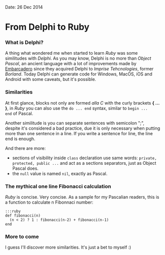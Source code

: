 Date: 26 Dec 2014

# From Delphi to Ruby

### What is Delphi?
A thing what wondered me when started to learn *Ruby* was some similitudes with *Delphi*. As you may know, Delphi is no more than *Object Pascal*, an ancient language with a lot of improvements made by [Embarcadero](http://www.embarcadero.com/products/delphi) since they acquired Delphi to _Imprise Tehcnologies_, former _Borland_.
Today Delphi can generate code for Windows, MacOS, iOS and Android with some caveats, but it's possible.

### Similarities
At first glance, blocks not only are formed _alla C_ with the curly brackets **{ ... }**, in *Ruby* you can also use the <code>do ... end</code> syntax, similar to <code>begin ... end</code> of Pascal. 

Another similitude is you can separate sentences with semicolon ";", despite it's considered a bad practice, due it is only necessary when putting more than one sentence in a line. If you write a sentence for line, the line end is enough.

And there are more: 

* sections of visibility inside <code>class</code> declaration use same words: <code>private, protected, public ...</code> and act as a sections separators, just as Object Pascal does.
* the <code>null</code> value is named <code>nil</code>, exactly as Pascal. 

### The mythical one line Fibonacci calculation

*Ruby* is concise. Very concise. As a sample for my Pascalian readers, this is a function to calculate n Fibonnaci number:

<pre><code>:::ruby
def fibonacci(n)
  (n &lt; 2) ? 1 : fibonacci(n-2) + fibonacci(n-1)
end
</code></pre>

### More to come

I guess I'll discover more similarities. It's just a bet to myself :)

